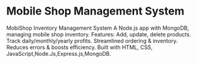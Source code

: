 # Mobile Shop Management System
MobiShop Inventory Management System
A Node.js app with MongoDB, managing mobile shop inventory. 
Features:  Add, update, delete products. Track daily/monthly/yearly profits.
           Streamlined ordering &amp; inventory. 
           Reduces errors &amp; boosts efficiency. 
           Built with HTML, CSS, JavaScript,Node.Js,Express.js,MongoDB.

